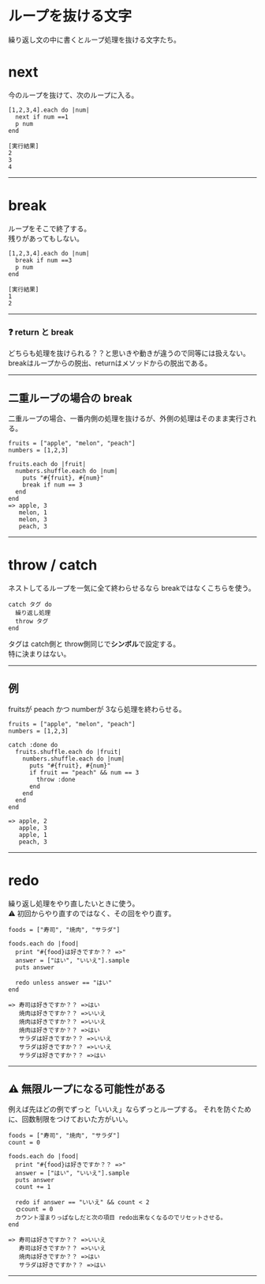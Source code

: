 # ループを抜ける文字
繰り返し文の中に書くとループ処理を抜ける文字たち。  
    
# next
今のループを抜けて、次のループに入る。
~~~
[1,2,3,4].each do |num|
  next if num ==1
  p num
end

[実行結果]
2
3
4
~~~
***

# break
ループをそこで終了する。            
残りがあってもしない。    
~~~
[1,2,3,4].each do |num|
  break if num ==3
  p num
end

[実行結果]
1
2
~~~
***

### ❓ return と break
どちらも処理を抜けられる？？と思いきや動きが違うので同等には扱えない。  
breakはループからの脱出、returnはメソッドからの脱出である。
***

## 二重ループの場合の break
二重ループの場合、一番内側の処理を抜けるが、外側の処理はそのまま実行される。
~~~
fruits = ["apple", "melon", "peach"]
numbers = [1,2,3]

fruits.each do |fruit|
  numbers.shuffle.each do |num|
    puts "#{fruit}, #{num}"
    break if num == 3
  end
end
=> apple, 3
   melon, 1
   melon, 3
   peach, 3
~~~
***

# throw / catch
ネストしてるループを一気に全て終わらせるなら breakではなくこちらを使う。
~~~
catch タグ do
  繰り返し処理
  throw タグ
end
~~~
タグは catch側と throw側同じで**シンボル**で設定する。    
特に決まりはない。
***

## 例
fruitsが peach かつ numberが 3なら処理を終わらせる。
~~~
fruits = ["apple", "melon", "peach"]
numbers = [1,2,3]

catch :done do
  fruits.shuffle.each do |fruit|
    numbers.shuffle.each do |num|
      puts "#{fruit}, #{num}"
      if fruit == "peach" && num == 3
        throw :done
      end
    end
  end
end

=> apple, 2
   apple, 3
   apple, 1
   peach, 3
~~~
***

# redo
繰り返し処理をやり直したいときに使う。  
⚠️ 初回からやり直すのではなく、その回をやり直す。
~~~
foods = ["寿司", "焼肉", "サラダ"]

foods.each do |food|
  print "#{food}は好きですか？？ =>"
  answer = ["はい", "いいえ"].sample
  puts answer

  redo unless answer == "はい"
end

=> 寿司は好きですか？？ =>はい
   焼肉は好きですか？？ =>いいえ
   焼肉は好きですか？？ =>いいえ
   焼肉は好きですか？？ =>はい
   サラダは好きですか？？ =>いいえ
   サラダは好きですか？？ =>いいえ
   サラダは好きですか？？ =>はい
~~~
***

## ⚠️ 無限ループになる可能性がある
例えば先ほどの例でずっと「いいえ」ならずっとループする。
それを防ぐために、回数制限をつけておいた方がいい。
~~~
foods = ["寿司", "焼肉", "サラダ"]
count = 0

foods.each do |food|
  print "#{food}は好きですか？？ =>"
  answer = ["はい", "いいえ"].sample
  puts answer
  count += 1

  redo if answer == "いいえ" && count < 2
  🌞count = 0
  カウント溜まりっぱなしだと次の項目 redo出来なくなるのでリセットさせる。
end

=> 寿司は好きですか？？ =>いいえ
   寿司は好きですか？？ =>いいえ
   焼肉は好きですか？？ =>はい
   サラダは好きですか？？ =>はい
~~~
***
